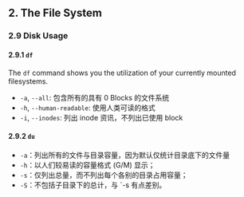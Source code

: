 ## 2. The File System

### 2.9 Disk Usage
#### 2.9.1 `df`
The `df` command shows you the utilization of your currently mounted filesystems. 

- `-a`, `--all`: 包含所有的具有 0 Blocks 的文件系统
- `-h`, `--human-readable`: 使用人类可读的格式
- `-i`, `--inodes`: 列出 inode 资讯，不列出已使用 block

#### 2.9.2 `du`
- `-a`：列出所有的文件与目录容量，因为默认仅统计目录底下的文件量
- `-h`：以人们较易读的容量格式 (G/M) 显示；
- `-s`：仅列出总量，而不列出每个各别的目录占用容量；
- `-S`：不包括子目录下的总计，与 `-s 有点差别。
<!--stackedit_data:
eyJoaXN0b3J5IjpbMTU0NzMwNzc4MSwtNjU3NzM5Nzk0LDMzND
MxMjQ0XX0=
-->